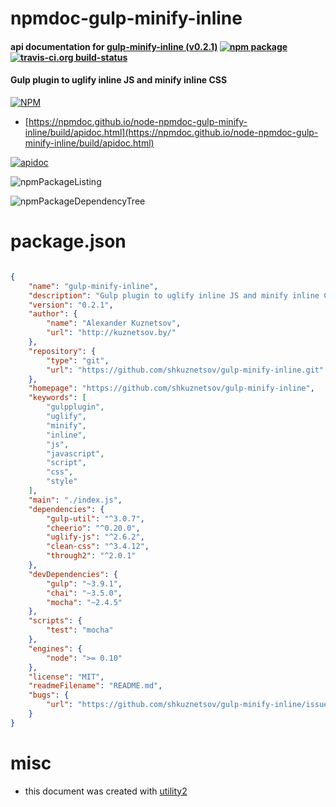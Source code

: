 # npmdoc-gulp-minify-inline

#### api documentation for  [gulp-minify-inline (v0.2.1)](https://github.com/shkuznetsov/gulp-minify-inline)  [![npm package](https://img.shields.io/npm/v/npmdoc-gulp-minify-inline.svg?style=flat-square)](https://www.npmjs.org/package/npmdoc-gulp-minify-inline) [![travis-ci.org build-status](https://api.travis-ci.org/npmdoc/node-npmdoc-gulp-minify-inline.svg)](https://travis-ci.org/npmdoc/node-npmdoc-gulp-minify-inline)

#### Gulp plugin to uglify inline JS and minify inline CSS

[![NPM](https://nodei.co/npm/gulp-minify-inline.png?downloads=true&downloadRank=true&stars=true)](https://www.npmjs.com/package/gulp-minify-inline)

- [https://npmdoc.github.io/node-npmdoc-gulp-minify-inline/build/apidoc.html](https://npmdoc.github.io/node-npmdoc-gulp-minify-inline/build/apidoc.html)

[![apidoc](https://npmdoc.github.io/node-npmdoc-gulp-minify-inline/build/screenCapture.buildCi.browser.%252Ftmp%252Fbuild%252Fapidoc.html.png)](https://npmdoc.github.io/node-npmdoc-gulp-minify-inline/build/apidoc.html)

![npmPackageListing](https://npmdoc.github.io/node-npmdoc-gulp-minify-inline/build/screenCapture.npmPackageListing.svg)

![npmPackageDependencyTree](https://npmdoc.github.io/node-npmdoc-gulp-minify-inline/build/screenCapture.npmPackageDependencyTree.svg)



# package.json

```json

{
    "name": "gulp-minify-inline",
    "description": "Gulp plugin to uglify inline JS and minify inline CSS",
    "version": "0.2.1",
    "author": {
        "name": "Alexander Kuznetsov",
        "url": "http://kuznetsov.by/"
    },
    "repository": {
        "type": "git",
        "url": "https://github.com/shkuznetsov/gulp-minify-inline.git"
    },
    "homepage": "https://github.com/shkuznetsov/gulp-minify-inline",
    "keywords": [
        "gulpplugin",
        "uglify",
        "minify",
        "inline",
        "js",
        "javascript",
        "script",
        "css",
        "style"
    ],
    "main": "./index.js",
    "dependencies": {
        "gulp-util": "^3.0.7",
        "cheerio": "^0.20.0",
        "uglify-js": "^2.6.2",
        "clean-css": "^3.4.12",
        "through2": "^2.0.1"
    },
    "devDependencies": {
        "gulp": "~3.9.1",
        "chai": "~3.5.0",
        "mocha": "~2.4.5"
    },
    "scripts": {
        "test": "mocha"
    },
    "engines": {
        "node": ">= 0.10"
    },
    "license": "MIT",
    "readmeFilename": "README.md",
    "bugs": {
        "url": "https://github.com/shkuznetsov/gulp-minify-inline/issues"
    }
}
```



# misc
- this document was created with [utility2](https://github.com/kaizhu256/node-utility2)

